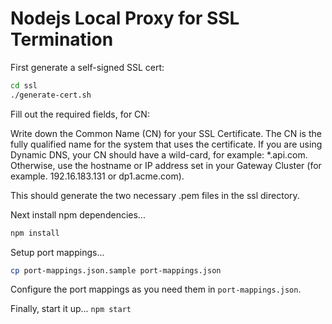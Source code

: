 Nodejs Local Proxy for SSL Termination
======================================
First generate a self-signed SSL cert:
```sh
cd ssl
./generate-cert.sh
```
Fill out the required fields, for CN:  
  
Write down the Common Name (CN) for your SSL Certificate. The CN is the fully qualified name for the system that uses the certificate. If you are using Dynamic DNS, your CN should have a wild-card, for example: *.api.com. Otherwise, use the hostname or IP address set in your Gateway Cluster (for example. 192.16.183.131 or dp1.acme.com).  

This should generate the two necessary .pem files in the ssl directory.

Next install npm dependencies...
```sh
npm install
```

Setup port mappings...
```sh
cp port-mappings.json.sample port-mappings.json
```

Configure the port mappings as you need them in ```port-mappings.json```.

Finally, start it up...
```npm start```
